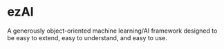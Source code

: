 # ezAI
A generously object-oriented machine learning/AI framework designed to be easy to extend, easy to understand, and easy to use.
